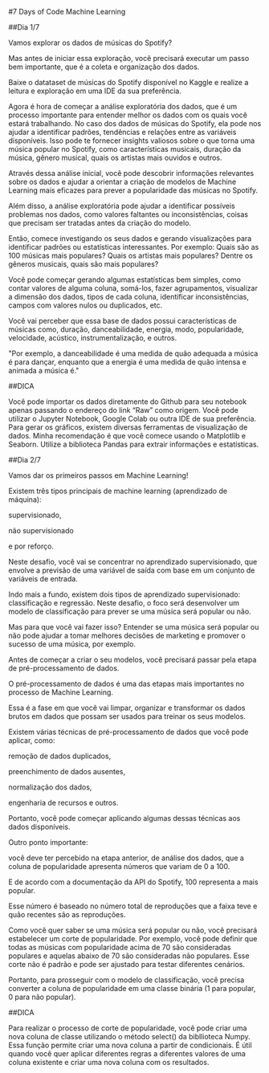 #7 Days of Code Machine Learning



##Dia 1/7


Vamos explorar os dados de músicas do Spotify?


Mas antes de iniciar essa exploração, 
você precisará executar um passo bem importante, 
que é a coleta e organização dos dados.

Baixe o datataset de músicas do Spotify disponível no Kaggle e realize a leitura e exploração em uma IDE da sua preferência.

Agora é hora de começar a análise exploratória dos dados, que é um processo importante para entender melhor os dados com os quais você estará trabalhando.
No caso dos dados de músicas do Spotify, ela pode nos ajudar a identificar padrões, tendências e relações entre as variáveis disponíveis.
Isso pode te fornecer insights valiosos sobre o que torna uma música popular no Spotify, 
como características musicais, duração da música, gênero musical, quais os artistas mais ouvidos e outros.


Através dessa análise inicial, você pode descobrir informações relevantes sobre os dados
e ajudar a orientar a criação de modelos de Machine Learning mais eficazes para prever a popularidade das músicas no Spotify.


Além disso, a análise exploratória pode ajudar a identificar possíveis problemas nos dados, 
como valores faltantes ou inconsistências, coisas que precisam ser tratadas antes da criação do modelo.


Então, comece investigando os seus dados e gerando visualizações para identificar padrões ou estatísticas interessantes.
Por exemplo: 
Quais são as 100 músicas mais populares?
Quais os artistas mais populares? 
Dentre os gêneros musicais, quais são mais populares?


Você pode começar gerando algumas estatísticas bem simples, 
como contar valores de alguma coluna, 
somá-los, 
fazer agrupamentos, 
visualizar a dimensão dos dados,
tipos de cada coluna, 
identificar inconsistências,
campos com valores nulos ou duplicados, etc.


Você vai perceber que essa base de dados possui características de músicas como,
duração, danceabilidade, energia, modo, popularidade, velocidade, acústico, instrumentalização, e outros. 


"Por exemplo, a danceabilidade é uma medida de quão adequada a música é para dançar, 
enquanto que a energia é uma medida de quão intensa e animada a música é."



##DICA


Você pode importar os dados diretamente do Github para seu notebook apenas passando o endereço do link “Raw” como origem.
Você pode utilizar o Jupyter Notebook, Google Colab ou outra IDE de sua preferência.
Para gerar os gráficos, existem diversas ferramentas de visualização de dados. 
Minha recomendação é que você comece usando o Matplotlib e Seaborn.
Utilize a biblioteca Pandas para extrair informações e estatísticas. 




##Dia 2/7


Vamos dar os primeiros passos em Machine Learning!


Existem três tipos principais de machine learning (aprendizado de máquina):

supervisionado, 

não supervisionado 

e por reforço. 


Neste desafio, você vai se concentrar no aprendizado supervisionado, 
que envolve a previsão de uma variável de saída com base em um conjunto de variáveis de entrada.

Indo mais a fundo, existem dois tipos de aprendizado supervisionado: classificação e regressão. 
Neste desafio, o foco será desenvolver um modelo de classificação para prever se uma música será popular ou não.

Mas para que você vai fazer isso? 
Entender se uma música será popular ou não pode ajudar a tomar melhores decisões de marketing e promover o sucesso de uma música, por exemplo.

Antes de começar a criar o seu modelos, você precisará passar pela etapa de pré-processamento de dados. 

O pré-processamento de dados é uma das etapas mais importantes no processo de Machine Learning. 

Essa é a fase em que você vai limpar, organizar e transformar os dados brutos em dados que possam ser usados para treinar os seus modelos.


Existem várias técnicas de pré-processamento de dados que você pode aplicar, como: 

remoção de dados duplicados, 

preenchimento de dados ausentes, 

normalização dos dados, 

engenharia de recursos e outros. 


Portanto, você pode começar aplicando algumas dessas técnicas aos dados disponíveis.


Outro ponto importante: 

você deve ter percebido na etapa anterior, de análise dos dados, que a coluna de popularidade apresenta números que variam de 0 a 100.

E de acordo com a documentação da API do Spotify, 100 representa a mais popular. 

Esse número é baseado no número total de reproduções que a faixa teve e quão recentes são as reproduções.


Como você quer saber se uma música será popular ou não, você precisará estabelecer um corte de popularidade.
Por exemplo, você pode definir que todas as músicas com popularidade acima de 70 são consideradas populares e aquelas abaixo de 70 são consideradas não populares. 
Esse corte não é padrão e pode ser ajustado para testar diferentes cenários.


Portanto, para prosseguir com o modelo de classificação, você precisa converter a coluna de popularidade em uma classe binária (1 para popular, 0 para não popular).



##DICA


Para realizar o processo de corte de popularidade, 
você pode criar uma nova coluna de classe utilizando o método select() da bibllioteca Numpy. 
Essa função permite criar uma nova coluna a partir de condicionais. 
É útil quando você quer aplicar diferentes regras a diferentes valores de uma coluna existente e criar uma nova coluna com os resultados.



